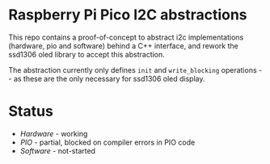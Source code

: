 # Raspberry Pi Pico I2C abstractions
This repo contains a proof-of-concept to abstract i2c implementations (hardware, pio and software) behind a C++ interface, and rework the ssd1306 oled library to accept this abstraction.

The abstraction currently only defines `init` and `write_blocking` operations -- as these are the only necessary for ssd1306 oled display.

# Status
- *Hardware* - working
- *PIO* - partial, blocked on compiler errors in PIO code
- *Software* - not-started